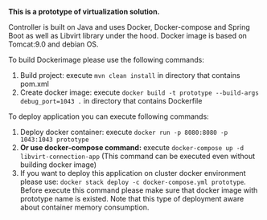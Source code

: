 **This is a prototype of virtualization solution.** 


Controller is built on Java and uses Docker, Docker-compose and Spring Boot as well as Libvirt library under the hood. Docker image is based on Tomcat:9.0 and debian OS.

To build Dockerimage please use the following commands:
1. Build project: execute `mvn clean install` in directory that contains pom.xml
2. Create docker image: execute `docker build -t prototype --build-args debug_port=1043 .` in directory that contains Dockerfile

To deploy application you can execute following commands:
1. Deploy docker container: execute `docker run -p 8080:8080 -p 1043:1043 prototype`
2. **Or use docker-compose command:** execute `docker-compose up -d libvirt-connection-app` (This command can be executed even without building docker image)
3. If you want to deploy this application on cluster docker environment please use: `docker stack deploy -c docker-compose.yml prototype`. 
Before execute this command please make sure that docker image with prototype name is existed. Note that this type of deployment aware about container memory consumption.
